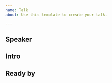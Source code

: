 ```yaml
---
name: Talk
about: Use this template to create your talk.

---
```


<!-- Please put title of your talk in the issue title -->
<!-- Please also help by applying "⚡️" or "⛰️" if you know what type of talk you will be giving -->

Speaker
---
<!-- Normally it's you :) -->

Intro
---
<!--- Write a brief paragraph describing what your talk is about. This will be used in any places where we introduce your talk -->

Ready by
---
<!-- We'll schedule your dry run to the next available spot after your ready by date -->
